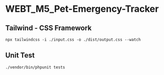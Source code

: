 # WEBT_M5_Pet-Emergency-Tracker

## Tailwind - CSS Framework
```
npx tailwindcss -i ./input.css -o ./dist/output.css --watch
```

## Unit Test
```
./vendor/bin/phpunit tests
```